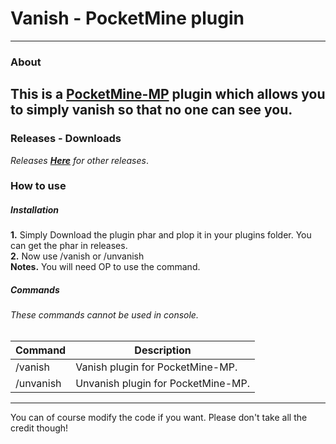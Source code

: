 # Vanish - PocketMine plugin
---
### About
This is a [PocketMine-MP](https://github.com/pmmp/PocketMine-MP) plugin which allows you to simply vanish so that no one can see you.
---
### Releases - Downloads
_Releases [**Here**](https://github.com/rtgamingwdt/Vanish/releases) for other releases_.

### How to use

##### Installation
**1.** Simply Download the plugin phar and plop it in your plugins folder. You can get the phar in releases.<br/>
**2.** Now use /vanish or /unvanish<br/>
**Notes.** You will need OP to use the command.<br/>

##### Commands
###### These commands cannot be used in console.
Command | Description
-----------|-----------
/vanish | Vanish plugin for PocketMine-MP.
/unvanish | Unvanish plugin for PocketMine-MP.
---
You can of course modify the code if you want. Please don't take all the credit though!
